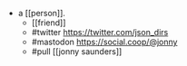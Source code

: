 - a [[person]].
  - [[friend]]
  - #twitter https://twitter.com/json_dirs
  - #mastodon https://social.coop/@jonny
  - #pull [[jonny saunders]]
